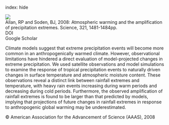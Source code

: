 index: hide

<div class="Citation">
    <div class="Citation-thumb CitationThumb-linked"  data-href="https://doi.org/10.1126/science.1160787">
      <img src="https://static.claimspace.cloud/climate-study-static/refs/thumbs/12/Allan_and_Soden_2008-thumb.png" />
    </div>

  <div class="Citation-body">
    <div class="Citation-text">Allan, RP and Soden, BJ, 2008: Atmospheric warming and the amplification of precipitation extremes. <span class="Article-journal">Science, </span><span class="Article-volume">321, </span>1481-1484pp.</div>
    <div class="Citation-links">
      <div class="CitationLink" data-href="https://doi.org/10.1126/science.1160787">
        <div class="CitationLink-icon CitationLink-Doi"></div>
        <div class="CitationLink-text">DOI</div>
      </div>
      <div class="CitationLink" data-href="https://scholar.google.com/scholar?q=10.1126/science.1160787">
        <div class="CitationLink-icon CitationLink-Scholar"></div>
        <div class="CitationLink-text">Google Scholar</div>
      </div>
    </div>
  </div>
</div>

Climate models suggest that extreme precipitation events will become more common in an anthropogenically warmed climate. However, observational limitations have hindered a direct evaluation of model-projected changes in extreme precipitation. We used satellite observations and model simulations to examine the response of tropical precipitation events to naturally driven changes in surface temperature and atmospheric moisture content. These observations reveal a distinct link between rainfall extremes and temperature, with heavy rain events increasing during warm periods and decreasing during cold periods. Furthermore, the observed amplification of rainfall extremes is found to be larger than that predicted by models, implying that projections of future changes in rainfall extremes in response to anthropogenic global warming may be underestimated.

<div class="Citation-copy">
&copy; American Association for the Advancement of Science (AAAS), 2008
</div>